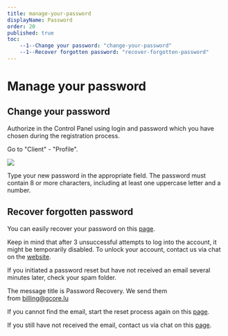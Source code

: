 ```yaml
---
title: manage-your-password
displayName: Password
order: 20
published: true
toc:
    --1--Change your password: "change-your-password"
    --1--Recover forgotten password: "recover-forgotten-password"
---
```

# Manage your password

## Change your password

Authorize in the Control Panel using login and password which you have chosen during the registration process.

Go to "Client" - "Profile".

<img class="confluence-embedded-image confluence-external-resource" src="http://i.imgur.com/MmuwNQz.png" data-image-src="http://i.imgur.com/MmuwNQz.png">

Type your new password in the appropriate field. The password must contain 8 or more characters, including at least one uppercase letter and a number.

## Recover forgotten password

You can easily recover your password on this <a href="https://hosting.gcore.lu/billmgr?func=recovery" target="_blank">page</a>.

Keep in mind that after 3 unsuccessful attempts to log into the account, it might be temporarily disabled. To unlock your account, contact us via chat on the <a href="https://gcore.com" target="_blank">website</a>.

If you initiated a password reset but have not received an email several minutes later, check your spam folder.

The message title is Password Recovery. We send them from [billing@gcore.lu](mailto:billing@gcore.lu) 

If you cannot find the email, start the reset process again on this <a href="https://hosting.gcore.lu/billmgr?func=recovery" target="_blank">page</a>.

If you still have not received the email, contact us via chat on this <a href="https://gcore.com" target="_blank">page</a>.